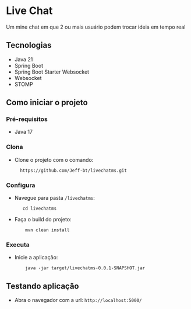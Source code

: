 # Live Chat
Um mine chat em que 2 ou mais usuário podem trocar ideia em tempo real

## Tecnologias

- Java 21
- Spring Boot
- Spring Boot Starter Websocket
- Websocket
- STOMP

## Como iniciar o projeto

### Pré-requisitos
  - Java 17

### Clona

- Clone o projeto com o comando:
  
  ```
    https://github.com/Jeff-bt/livechatms.git
  ```

### Configura

 - Navegue para pasta `/livechatms`:

   ```
      cd livechatms
   ```

- Faça o build do projeto:

  ```
      mvn clean install
  ```

### Executa

- Inicie a aplicação:

  ```
      java -jar target/livechatms-0.0.1-SNAPSHOT.jar
  ```

## Testando aplicação

- Abra o navegador com a url: `http://localhost:5000/`

